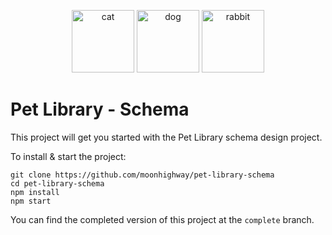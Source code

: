 <p align="center">
<img src="https://i.imgur.com/RJzoZMg.png" width="100" alt="cat"/>
<img src="https://i.imgur.com/68QPxcs.png" width="100" alt="dog"/>
<img src="https://i.imgur.com/GhRyeU5.png" width="100" alt="rabbit"/>
</p>

# Pet Library - Schema

This project will get you started with the Pet Library schema design project.

To install & start the project:

```
git clone https://github.com/moonhighway/pet-library-schema
cd pet-library-schema
npm install
npm start
```

You can find the completed version of this project at the `complete` branch.
